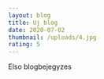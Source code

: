 ```yaml
---
layout: blog
title: Uj blog
date: 2020-07-02
thumbnail: /uploads/4.jpg
rating: 5
---
```

Elso blogbejegyzes